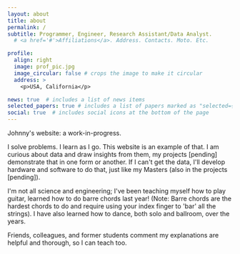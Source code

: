 ```yaml
---
layout: about
title: about
permalink: /
subtitle: Programmer, Engineer, Research Assistant/Data Analyst.
  # <a href='#'>Affiliations</a>. Address. Contacts. Moto. Etc.

profile:
  align: right
  image: prof_pic.jpg
  image_circular: false # crops the image to make it circular
  address: >
    <p>USA, California</p>

news: true  # includes a list of news items
selected_papers: true # includes a list of papers marked as "selected={true}"
social: true  # includes social icons at the bottom of the page
---
```


Johnny's website: a work-in-progress.

I solve problems. I learn as I go. This website is an example of that. I am curious about data and draw insights from them, my projects [pending] demonstrate that in one form or another. If I can't get the data, I'll develop hardware and software to do that, just like my Masters (also in the projects [pending]).

I'm not all science and engineering; I've been teaching myself how to play guitar, learned how to do barre chords last year! (Note: Barre chords are the hardest chords to do and require using your index finger to 'bar' all the strings). I have also learned how to dance, both solo and ballroom, over the years.

Friends, colleagues, and former students comment my explanations are helpful and thorough, so I can teach too.

<!-- Write your biography here. Tell the world about yourself. Link to your favorite [subreddit](http://reddit.com). You can put a picture in, too. The code is already in, just name your picture `prof_pic.jpg` and put it in the `img/` folder.

Put your address / P.O. box / other info right below your picture. You can also disable any these elements by editing `profile` property of the YAML header of your `_pages/about.md`. Edit `_bibliography/papers.bib` and Jekyll will render your [publications page](/al-folio/publications/) automatically.

Link to your social media connections, too. This theme is set up to use [Font Awesome icons](http://fortawesome.github.io/Font-Awesome/) and [Academicons](https://jpswalsh.github.io/academicons/), like the ones below. Add your Facebook, Twitter, LinkedIn, Google Scholar, or just disable all of them. -->

<!-- TODO:
BIB:
https://en.wikipedia.org/wiki/BibTeX
https://www.lifewire.com/bibtex-file-2619874
 -->
